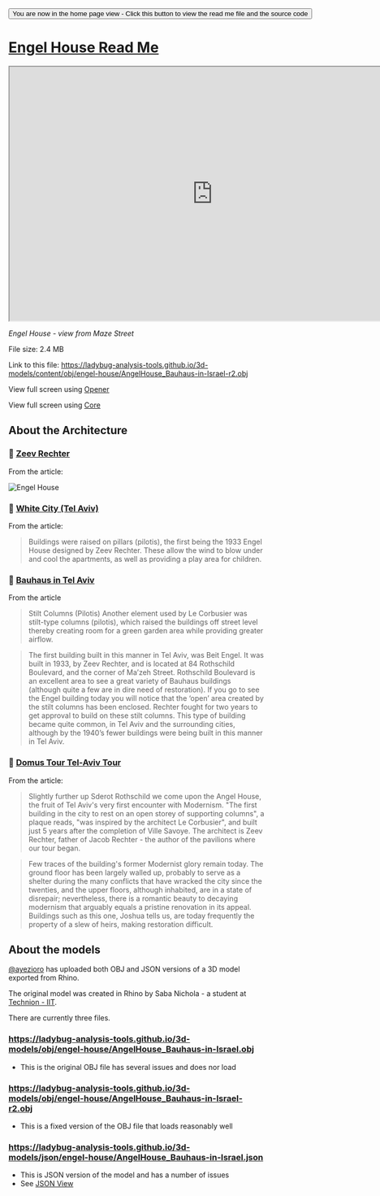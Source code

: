 ﻿<span style=display:none; >
[You are now in a GitHub source code view - click this link to view the home page]
( https://ladybug-analysis-tools.github.io/3d-models/content/obj/engel-house/ "View file as a web page." ) </span>
<input type=button onclick=window.location.href='https://github.com/ladybug-analysis-tools/3d-models/tree/gh-pages/content/obj/engel-house'; 
value='You are now in the home page view - Click this button to view the read me file and the source code' >


[Engel House Read Me]( index.html )
===


<iframe src=https://ladybug-analysis-tools.github.io/3d-models/code/obj/core/index.html#https://ladybug-analysis-tools.github.io/3d-models/content/obj/engel-house/AngelHouse_Bauhaus-in-Israel-r2.obj#rx=-90#px=-30#pz=25#cx=-11#cy=16#cz=51#tx=-4#ty=5#tz=-1 height=500 width=800  ></iframe>


_Engel House - view from Maze Street_


File size: 2.4 MB

Link to this file: https://ladybug-analysis-tools.github.io/3d-models/content/obj/engel-house/AngelHouse_Bauhaus-in-Israel-r2.obj

View full screen using [Opener]( https://ladybug-analysis-tools.github.io/3d-models/code/obj/opener/index.html#https://ladybug-analysis-tools.github.io/3d-models/content/obj/engel-house/AngelHouse_Bauhaus-in-Israel-r2.obj#rx=-90#px=-30#pz=25#cx=-11#cy=16#cz=51#tx=-4#ty=5#tz=-1 )

View full screen using [Core]( https://ladybug-analysis-tools.github.io/3d-models/code/obj/core/index.html#https://ladybug-analysis-tools.github.io/3d-models/content/obj/engel-house/AngelHouse_Bauhaus-in-Israel-r2.obj#rx=-90#px=-30#pz=25#cx=-11#cy=16#cz=51#tx=-4#ty=5#tz=-1 )


## About the Architecture

### &#128279; [Zeev Rechter]( send-to.html#https://en.wikipedia.org/wiki/Zeev_Rechter )

From the article:

![Engel House]( https://upload.wikimedia.org/wikipedia/commons/f/fa/Angel_house.jpg )



### &#128279; [White City (Tel Aviv)]( send-to.html#https://en.wikipedia.org/wiki/White_City_(Tel_Aviv)#Adaptation_to_local_climate )

From the article:

> Buildings were raised on pillars (pilotis), the first being the 1933 Engel House designed by Zeev Rechter. These allow the wind to blow under and cool the apartments, as well as providing a play area for children. 



### &#128279; [Bauhaus in Tel Aviv ]( http://www.gemsinisrael.com/e_article000020552.htm )

From the article

>Stilt Columns (Pilotis) 
>Another element used by Le Corbusier was stilt-type columns (pilotis), which raised the buildings off street level thereby creating room for a green garden area while providing greater airflow.

> The first building built in this manner in Tel Aviv, was Beit Engel. It was built in 1933, by Zeev Rechter, and is located at 84 Rothschild Boulevard, and the corner of Ma’zeh Street. Rothschild Boulevard is an excellent area to see a great variety of Bauhaus buildings (although quite a few are in dire need of restoration). If you go to see the Engel building today you will notice that the ‘open’ area created by the stilt columns has been enclosed. Rechter fought for two years to get approval to build on these stilt columns. This type of building became quite common, in Tel Aviv and the surrounding cities, although by the 1940’s fewer buildings were being built in this manner in Tel Aviv.



### &#128279; [Domus Tour Tel-Aviv Tour]( send-to.html#http://www.domusweb.it/en/architecture/2010/06/07/tel-aviv-archi-tour.html )

From the article:
> Slightly further up Sderot Rothschild we come upon the Angel House, the fruit of Tel Aviv's very first encounter with Modernism. 
> "The first building in the city to rest on an open storey of supporting columns", a plaque reads, "was inspired by the architect Le Corbusier", and built just 5 years after the completion of Ville Savoye. 
> The architect is Zeev Rechter, father of Jacob Rechter - the author of the pavilions where our tour began. 

> Few traces of the building's former Modernist glory remain today. 
> The ground floor has been largely walled up, probably to serve as a shelter during the many conflicts that have wracked the city since the twenties, and the upper floors, although inhabited, are in a state of disrepair; nevertheless, there is a romantic beauty to decaying modernism that arguably equals a pristine renovation in its appeal. 
>Buildings such as this one, Joshua tells us, are today frequently the property of a slew of heirs, making restoration difficult. 


## About the models

[@ayezioro]( https://github.com/ayezioro ) has uploaded both OBJ and JSON versions of a 3D model exported from Rhino.

The original model was created in Rhino by Saba Nichola - a student at [Technion - IIT]( http://www.technion.ac.il/en/ ).


There are currently three files.

### https://ladybug-analysis-tools.github.io/3d-models/obj/engel-house/AngelHouse_Bauhaus-in-Israel.obj

* This is the original OBJ file has several issues and does nor load

### https://ladybug-analysis-tools.github.io/3d-models/obj/engel-house/AngelHouse_Bauhaus-in-Israel-r2.obj

* This is a fixed version of the OBJ file that loads reasonably well


### https://ladybug-analysis-tools.github.io/3d-models/json/engel-house/AngelHouse_Bauhaus-in-Israel.json

* This is JSON version of the model and has a number of issues
* See [JSON View]( http://ladybug-analysis-tools.github.io/3d-models/viewers/json/core/ladybug-web-json-core-r2.html#https://ladybug-analysis-tools.github.io/3d-models/json/engel-house/AngelHouse_Bauhaus-in-Israel.json )



